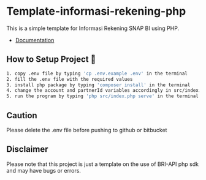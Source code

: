 # Template-informasi-rekening-php

This is a simple template for Informasi Rekening SNAP BI using PHP.

- [Documentation](https://developers.bri.co.id/id/snap-bi/apidocs-balance-inquiry-snap-bi)

## How to Setup Project 🚀

```bash
1. copy .env file by typing 'cp .env.example .env' in the terminal
2. fill the .env file with the required values
3. install php package by typing 'composer install' in the terminal
4. change the account and partnerId variables accordingly in src/index.php
5. run the program by typing 'php src/index.php serve' in the terminal
```

## Caution

Please delete the .env file before pushing to github or bitbucket

## Disclaimer

Please note that this project is just a template on the use of BRI-API php sdk and may have bugs or errors.
